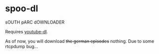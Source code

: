# spoo-dl
sOUTH pARC dOWNLOADER

Requires [youtube-dl](https://github.com/rg3/youtube-dl/).

As of now, you will download ~~the german episodes~~ nothing.
Due to some rtcpdump bug...
